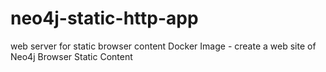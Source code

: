 # neo4j-static-http-app
web server for static browser content
Docker Image - create a web site of Neo4j Browser Static Content

